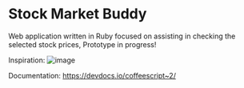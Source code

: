 # Stock Market Buddy

Web application written in Ruby focused on assisting in checking the selected stock prices, Prototype in progress!

Inspiration:
![image](https://raw.githubusercontent.com/mop-tracker/mop/master/doc/screenshot.png)

Documentation: https://devdocs.io/coffeescript~2/
